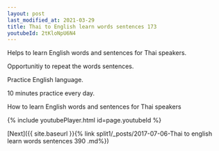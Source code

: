 ```yaml
---
layout: post
last_modified_at: 2021-03-29
title: Thai to English learn words sentences 173 
youtubeId: 2tKloNpU6N4
---
```

 
 
Helps to learn English words and sentences for Thai speakers.

Opportunitiy to repeat the words sentences. 

Practice English language. 
 
10 minutes practice every day. 
 
How to learn English words and sentences for Thai speakers 
 
{% include youtubePlayer.html id=page.youtubeId %}
 
 
[Next]({{ site.baseurl }}{% link  split1/_posts/2017-07-06-Thai to english learn words sentences 390 .md%})
 

